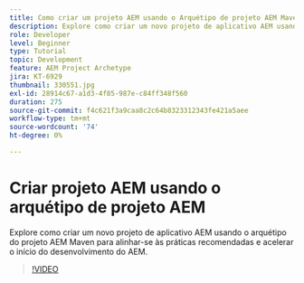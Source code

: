 ```yaml
---
title: Como criar um projeto AEM usando o Arquétipo de projeto AEM Maven
description: Explore como criar um novo projeto de aplicativo AEM usando o arquétipo do projeto AEM Maven para alinhar-se às práticas recomendadas e acelerar o início do desenvolvimento do AEM.
role: Developer
level: Beginner
type: Tutorial
topic: Development
feature: AEM Project Archetype
jira: KT-6929
thumbnail: 330551.jpg
exl-id: 28914c67-a1d3-4f85-987e-c84ff348f560
duration: 275
source-git-commit: f4c621f3a9caa8c2c64b8323312343fe421a5aee
workflow-type: tm+mt
source-wordcount: '74'
ht-degree: 0%

---
```


# Criar projeto AEM usando o arquétipo de projeto AEM

Explore como criar um novo projeto de aplicativo AEM usando o arquétipo do projeto AEM Maven para alinhar-se às práticas recomendadas e acelerar o início do desenvolvimento do AEM.

>[!VIDEO](https://video.tv.adobe.com/v/345913?quality=12&learn=on&captions=por_br)
